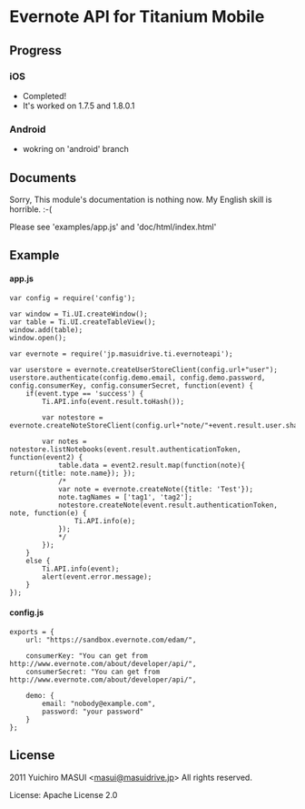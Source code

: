 # Evernote API for Titanium Mobile

## Progress

### iOS

* Completed!
* It's worked on 1.7.5 and 1.8.0.1

### Android

* wokring on 'android' branch


## Documents

Sorry, This module's documentation is nothing now. My English skill is horrible. :-(

Please see 'examples/app.js' and 'doc/html/index.html'


## Example

#### app.js
    var config = require('config');
    
    var window = Ti.UI.createWindow();
    var table = Ti.UI.createTableView();
    window.add(table);
    window.open();
    
    var evernote = require('jp.masuidrive.ti.evernoteapi');
    
    var userstore = evernote.createUserStoreClient(config.url+"user");
    userstore.authenticate(config.demo.email, config.demo.password, config.consumerKey, config.consumerSecret, function(event) {
        if(event.type == 'success') {
            Ti.API.info(event.result.toHash());

            var notestore = evernote.createNoteStoreClient(config.url+"note/"+event.result.user.shardId);
            
            var notes = notestore.listNotebooks(event.result.authenticationToken, function(event2) {
                table.data = event2.result.map(function(note){ return({title: note.name}); });
                /*
                var note = evernote.createNote({title: 'Test'});
                note.tagNames = ['tag1', 'tag2'];
                notestore.createNote(event.result.authenticationToken, note, function(e) {
                    Ti.API.info(e);
                });
                */
            });
        }
        else {
            Ti.API.info(event);
            alert(event.error.message);
        }
    });


#### config.js
    exports = {
        url: "https://sandbox.evernote.com/edam/",
        
        consumerKey: "You can get from http://www.evernote.com/about/developer/api/",
        consumerSecret: "You can get from http://www.evernote.com/about/developer/api/",
        
        demo: {
            email: "nobody@example.com",
            password: "your password"
        }
    };


## License

2011 Yuichiro MASUI &lt;masui@masuidrive.jp&gt; All rights reserved.

License: Apache License 2.0
